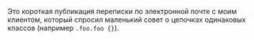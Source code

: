 Это короткая публикация переписки по электронной почте с моим клиентом, 
который спросил маленький совет о цепочках одинаковых классов (например `.foo.foo {}`).
